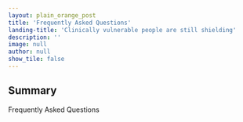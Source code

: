 ```yaml
---
layout: plain_orange_post
title: 'Frequently Asked Questions'
landing-title: 'Clinically vulnerable people are still shielding'
description: ''
image: null
author: null
show_tile: false
---
```

<h2>Summary</h2>
<p>Frequently Asked Questions</p>
